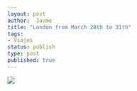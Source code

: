 ```yaml
---
layout: post
author:  Jaume
title: "London from March 28th to 31th"
tags:
- Viajes
status: publish
type: post
published: true
---
```

![](http://maps.googleapis.com/maps/api/staticmap?size=600x300&zoom=6&maptype=roadmap%5C&markers=size:mid%7Ccolor:red%7Clabel:1%7Clondon&sensor=false)
